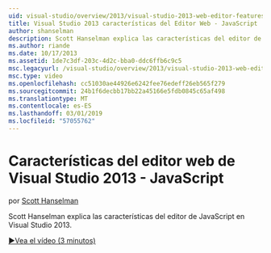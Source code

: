 ```yaml
---
uid: visual-studio/overview/2013/visual-studio-2013-web-editor-features-javascript
title: Visual Studio 2013 características del Editor Web - JavaScript | Microsoft Docs
author: shanselman
description: Scott Hanselman explica las características del editor de JavaScript en Visual Studio 2013.
ms.author: riande
ms.date: 10/17/2013
ms.assetid: 1de7c3df-203c-4d2c-bba0-ddc6ffb6c9c5
msc.legacyurl: /visual-studio/overview/2013/visual-studio-2013-web-editor-features-javascript
msc.type: video
ms.openlocfilehash: cc51030ae44926e6242fee76edeff26eb565f279
ms.sourcegitcommit: 24b1f6decbb17bb22a45166e5fdb0845c65af498
ms.translationtype: MT
ms.contentlocale: es-ES
ms.lasthandoff: 03/01/2019
ms.locfileid: "57055762"
---
```

<a name="visual-studio-2013-web-editor-features---javascript"></a>Características del editor web de Visual Studio 2013 - JavaScript
====================
por [Scott Hanselman](https://github.com/shanselman)

Scott Hanselman explica las características del editor de JavaScript en Visual Studio 2013.

[&#9654;Vea el vídeo (3 minutos)](https://channel9.msdn.com/Blogs/ASP-NET-Site-Videos/visual-studio-2013-web-editor-features-javascript)
